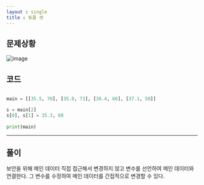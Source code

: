 ```yaml
---
layout : single
title : 튜플 셋
---
```

## 문제상황

![image](https://user-images.githubusercontent.com/80247960/112445538-9507f380-8d92-11eb-9338-83d81e175479.png)


## 코드

~~~python

main = [[35.5, 70], [35.0, 73], [36.4, 66], [37.1, 50]]

s = main[2]
s[0], s[1] = 35.3, 60
 
print(main)

~~~

---
## 풀이

보안을 위해 메인 데이터 직접 접근해서 변경하지 않고 변수를 선언하여 메인 데이터와 연결한다. 
그 변수를 수정하여 메인 데이터를  간접적으로 변경할 수 있다.





